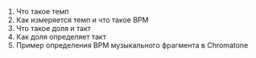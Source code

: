 1.  Что такое темп
2.  Как измеряется темп и что такое BPM
3.  Что такое доля и такт
4.  Как доля определяет такт
5.  Пример определения BPM музыкального фрагмента в Chromatone